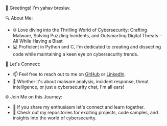 👋 Greetings! I'm yahav breslav.

🔍 About Me:
- 🌐 Love diving into the Thrilling World of Cybersecurity: Crafting Malware, Solving Puzzling Incidents, and Outsmarting Digital Threats – All While Having a Blast
- 💻 Proficient in Python and C, I'm dedicated to creating and dissecting code while maintaining a keen eye on cybersecurity trends.

🌟 Let's Connect:
- 📫 Feel free to reach out to me on [GitHub](https://github.com/yahavbb) or [LinkedIn](https://linkedin.com/in/yahav-breslav-bitton).
- 💬 Whether it's about malware analysis, incident response, threat intelligence, or just a cybersecurity chat, I'm all ears!

🌐 Join Me on this Journey:
- 🌟 If you share my enthusiasm let's connect and learn together.
- 👀 Check out my repositories for exciting projects, code samples, and insights into the world of cybersecurity.
